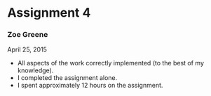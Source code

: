 # Assignment 4
### Zoe Greene
April 25, 2015

  - All aspects of the work correctly implemented (to the best of my knowledge).
  - I completed the assignment alone.
  - I spent approximately 12 hours on the assignment.